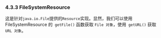 ### 4.3.3 FileSystemResource

这是针对` java.io.File `提供的` Resource `实现。显然，我们可以使用 FileSystemResource 的` getFile()` 函数获取 `File 对象`，使用` getURL()` 获取` URL 对象`。